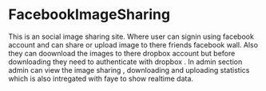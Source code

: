 FacebookImageSharing
====================

This is an social image sharing site. Where user can signin using facebook account and can share or upload image to there friends facebook wall. Also they can doownload the images to there dropbox account but before downloading they need to authenticate with dropbox . In admin section admin can view the image sharing , downloading and uploading  statistics which is also intregated with faye to show realtime data.
